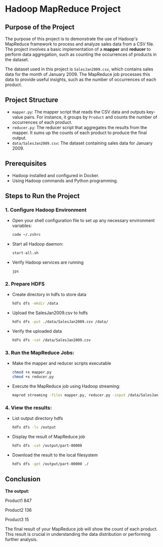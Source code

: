 # Hadoop MapReduce Project

## Purpose of the Project

The purpose of this project is to demonstrate the use of Hadoop's MapReduce framework to process and analyze sales data from a CSV file. The project involves a basic implementation of a **mapper** and **reducer** to perform data aggregation, such as counting the occurrences of products in the dataset.

The dataset used in this project is `SalesJan2009.csv`, which contains sales data for the month of January 2009. The MapReduce job processes this data to provide useful insights, such as the number of occurrences of each product.

## Project Structure

- `mapper.py`: The mapper script that reads the CSV data and outputs key-value pairs. For instance, it groups by `Product` and counts the number of occurrences of each product.
- `reducer.py`: The reducer script that aggregates the results from the mapper. It sums up the counts of each product to produce the final output.
- `data/SalesJan2009.csv`: The dataset containing sales data for January 2009.

## Prerequisites

- Hadoop installed and configured in Docker.
- Using Hadoop commands and Python programming.

## Steps to Run the Project

### 1. Configure Hadoop Environment
- Open your shell configuration file to set up any necessary environment variables:
  ```bash
  code ~/.zshrc
- Start all Hadoop daemon:
    ```bash
    start-all.sh
- Verify Hadoop services are running
    ```bash
    jps
### 2. Prepare HDFS
- Create directory in hdfs to store data
    ```bash
    hdfs dfs -mkdir /data
- Upload the SalesJan2009.csv to hdfs
    ```bash
    hdfs dfs -put ./data/SalesJan2009.csv /data/
- Verify the uploaded data
    ```bash
    hdfs dfs -cat /data/SalesJan2009.csv
### 3. Run the MapReduce Jobs:
- Make the mapper and reducer scripts executable
    ```bash
    chmod +x mapper.py
    chmod +x reducer.py
- Execute the MapReduce job using Hadoop streaming:
    ```bash
    mapred streaming -files mapper.py, reducer.py -input /data/SalesJan2009.csv -output /output -mapper mapper.py -reducer reducer.py
### 4. View the results:
- List output directory hdfs
    ```bash
    hdfs dfs -ls /output
- Display the result of MapReduce job
    ```bash
    hdfs dfs -cat /output/part-00000
- Download the result to the local filesystem
    ```bash
    hdfs dfs -get /output/part-00000 ./

## Conclusion
**The output:**

Product1	847

Product2	136

Product3	15

The final result of your MapReduce job will show the count of each product. This result is crucial in understanding the data distribution or performing further analysis.


